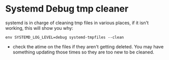 # Systemd Debug tmp cleaner

systemd is in charge of cleaning tmp files in various places,  if it isn't
working, this will show you why:

`env SYSTEMD_LOG_LEVEL=debug systemd-tmpfiles --clean`

* check the atime on the files if they aren't getting deleted.  You may have something updating those times so they are too new to be cleaned.
